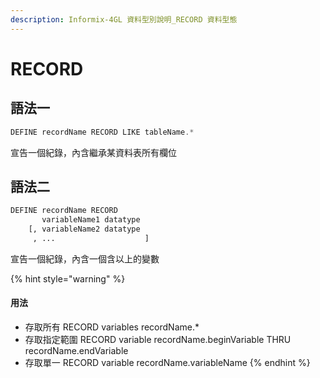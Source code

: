 ```yaml
---
description: Informix-4GL 資料型別說明_RECORD 資料型態
---
```


# RECORD

## 語法一

```objectivec
DEFINE recordName RECORD LIKE tableName.*
```

宣告一個紀錄，內含繼承某資料表所有欄位

## 語法二

```bash
DEFINE recordName RECORD
       variableName1 datatype
    [, variableName2 datatype
     , ...                    ]
```

宣告一個紀錄，內含一個含以上的變數

{% hint style="warning" %}
####  用法

* 存取所有 RECORD variables recordName.\*
* 存取指定範圍 RECORD variable recordName.beginVariable THRU recordName.endVariable
* 存取單一 RECORD variable recordName.variableName
{% endhint %}

